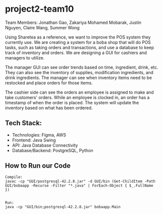 # project2-team10

Team Members: Jonathan Gao, Zakariya Mohamed Mobarak, Justin Nguyen, Claire Wang, Summer Wong

Using Sharetea as a reference, we want to improve the POS system they currently use. We are creating a system for a boba shop that will do POS tasks, such as taking orders and transactions, and use a database to keep track of inventory and orders. We are designing a GUI for cashiers and managers to utilize. 

The manager GUI can see order trends based on time, ingredient, drink, etc. They can also see the inventory of supplies, modification ingredients, and drink ingredients. The manager can see when inventory items need to be restocked and place orders for those items. 

The cashier side can see the orders an employee is assigned to make and take customers' orders. While an employee is clocked in, an order has a timestamp of when the order is placed. The system will update the inventory based on what has been ordered. 

## Tech Stack: 
- Technologies: Figma, AWS
- Frontend: Java Swing
- API: Java Database Connectivity
- Database/Backend: PostgreSQL, Python

## How to Run our Code
````
Compile: 
javac -cp "GUI/postgresql-42.2.8.jar" -d GUI/bin (Get-ChildItem -Path GUI/bobaapp -Recurse -Filter "*.java" | ForEach-Object { $_.FullName })


Run: 
java -cp "GUI/bin;postgresql-42.2.8.jar" bobaapp.Main
`````